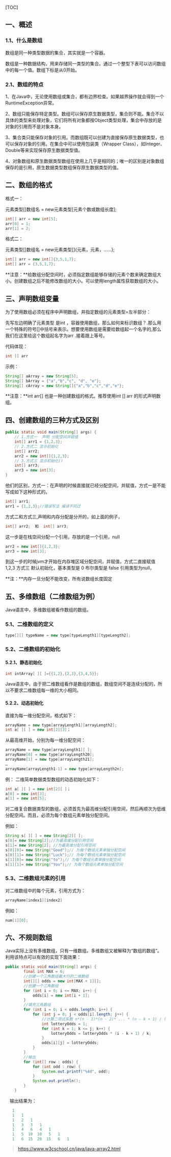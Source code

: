 

[TOC]

## 一、概述

### 1.1、什么是数组

数组是同一种类型数据的集合，其实就是一个容器。

数组是一种数据结构，用来存储同一类型的集合。通过一个整型下表可以访问数组中的每一个值。数组下标是从0开始。

### 2.1、数组的特点

1、在Java中，无论使用数组或集合，都有边界检查。如果越界操作就会得到一个RuntimeException异常。

2、数组只能保存特定类型。数组可以保存原生数据类型，集合则不能。集合不以具体的类型来处理对象，它们将所有对象都按Object类型处理，集合中存放的是对象的引用而不是对象本身。

3、集合类只能保存对象的引用。而数组既可以创建为直接保存原生数据类型，也可以保存对象的引用。在集合中可以使用包装类（Wrapper Class），如Integer、Double等来实现保存原生数据类型值。

4、对象数组和原生数据类型数组在使用上几乎是相同的；唯一的区别是对象数组保存的是引用，原生数据类型数组保存原生数据类型的值。

## 二、数组的格式

格式一：

元素类型[]数组名 = new元素类型[元素个数或数组长度];

```java
int[] arr = new int[5];
arr[0] = 1;
arr[1] = 2;
```

格式二：

元素类型[]数组名 = new元素类型[]{元素，元素，……};

```java
int[] arr = new int[]{3,5,1,7};
int[] arr = {3,5,1,7};
```

**注意：**给数组分配空间时，必须指定数组能够存储的元素个数来确定数组大小。创建数组之后不能修改数组的大小。可以使用length属性获取数组的大小。

## 三、声明数组变量

为了使用数组必须在程序中声明数组，并指定数组的元素类型=左半部分：

先写左边明确了元素类型 是int ，容器使用数组，那么如何来标识数组？.那么用一个特殊的符号[]中括号来表示。想要使用数组是需要给数组起一个名字的,那么我们在这里给这个数组起名字为arr .接着跟上等号。

代码体现： 

```java
int [] arr
```

示例：

```java
String[] aArray = new String[5];  
String[] bArray = {"a","b","c", "d", "e"};  
String[] cArray = new String[]{"a","b","c","d","e"}; 
```

**注意：**int arr[] 也是一种创建数组的格式。推荐使用int [] arr 的形式声明数组。

## 四、创建数组的三种方式及区别

```java
public static void main(String[] args) {  
    // 1.方式一  声明 分配空间并赋值  
    int[] arr1 = {1,2,3};  
    // 2.方式二 显示初始化  
    int[] arr2;  
    arr2 = new int[]{1,2,3};   
    // 3.方式三 显示初始化()  
    int[] arr3;  
    arr3 = new int[3];  
}  
```

他们的区别，方式一：在声明的时候直接就已经分配空间，并赋值，方式一是不能写成如下这种形式的。

```java
int[] arr1;  
arr1 = {1,2,3};//错误写法 编译不同过  
```

方式二和方式三,声明和内存分配是分开的，如上面的例子，

```java
int[] arr2;  和  int[] arr3;  
```

这一步是在栈空间分配一个引用，存放的是一个引用，null

```java
arr2 = new int[]{1,2,3};
arr3 = new int[3];
```

到这一步的时候jvm才开始在内存堆区域分配空间，并赋值，方式二直接赋值 1,2,3  方式三 默认初始化，基本类型是 0  布尔类型是 false 引用类型为null，

**注：**内存一旦分配不能改变，所有说数组长度固定

## 五、多维数组（二维数组为例）

Java语言中，多维数组被看作数组的数组。

### 5.1、二维数组的定义

```java
type[][] typeName = new type[typeLength1][typeLength2];
```

### 5.2、二维数组的初始化

#### 5.2.1、静态初始化

```java
int intArray[ ][ ]={{1,2},{2,3},{3,4,5}}; 
```

Java语言中，由于把二维数组看作是数组的数组，数组空间不是连续分配的，所以不要求二维数组每一维的大小相同。

#### 5.2.2、动态初始化

直接为每一维分配空间，格式如下：

```java
arrayName = new type[arrayLength1][arrayLength2];   
int a[ ][ ] = new int[2][3]； 
```

从最高维开始，分别为每一维分配空间：

```java
arrayName = new type[arrayLength1][ ];   
arrayName[0] = new type[arrayLength20];   
arrayName[1] = new type[arrayLength21];   
…   
arrayName[arrayLength1-1] = new type[arrayLength2n]; 
```

例： 二维简单数据类型数组的动态初始化如下：

```java
int a[ ][ ] = new int[2][ ]；   
a[0] = new int[3];   
a[1] = new int[5]; 
```

对二维复合数据类型的数组，必须首先为最高维分配引用空间，然后再顺次为低维分配空间。而且，必须为每个数组元素单独分配空间。

例如：

```java
String s[ ][ ] = new String[2][ ];   
s[0]= new String[2];//为最高维分配引用空间  
s[1]= new String[2]; //为最高维分配引用空间  
s[0][0]= new String("Good");// 为每个数组元素单独分配空间  
s[0][1]= new String("Luck");// 为每个数组元素单独分配空间  
s[1][0]= new String("to");// 为每个数组元素单独分配空间  
s[1][1]= new String("You");// 为每个数组元素单独分配空间 
```

### 5.3、二维数组元素的引用

对二维数组中的每个元素，引用方式为：

```java
arrayName[index1][index2]
```

例如：

```java
num[1][0]; 
```

## 六、不规则数组

Java实际上没有多维数组，只有一维数组。多维数组又被解释为“数组的数组”。利用该特点可以有效的实现下面效果：

```java
public static void main(String[] args) {
        final int MAX = 6;
        //创建一个三角数组最大行的二维数组
        int[][] odds = new int[MAX + 1][];
        //创建一个三角数组
        for (int i = 0; i <= MAX; i++) {
            odds[i] = new int[i + 1];
        }
        //填充三角数组
        for (int i = 0; i < odds.length; i++) {
            for (int j = 0; j < odds[i].length; j++) {
                //计算二项式系数 n*(n - 1)*(n - 2)* ... * (n - k + 1) / (1 * 2 * 3 * ... * k)
                int lotteryOdds = 1;
                for (int k = 1; k <= j; k++) {
                    lotteryOdds = lotteryOdds * (i - k + 1) / k;
                }
                odds[i][j] = lotteryOdds;
            }
        }
        //输出
        for (int[] row : odds) {
            for (int odd : row) {
                System.out.printf("%4d", odd);
            }
            System.out.println();
        }
    }
```

 输出结果为：

```java
   1
   1   1
   1   2   1
   1   3   3   1
   1   4   6   4   1
   1   5  10  10   5   1
   1   6  15  20  15   6   1
```

> https://www.w3cschool.cn/java/java-array2.html